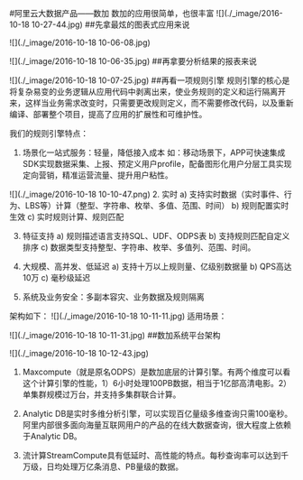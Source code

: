 #阿里云大数据产品——数加
数加的应用很简单，也很丰富
![](./_image/2016-10-18 10-27-44.jpg)
##先拿最炫的图表式应用来说

![](./_image/2016-10-18 10-06-08.jpg)

![](./_image/2016-10-18 10-06-35.jpg)
##再拿要分析结果的报表来说

![](./_image/2016-10-18 10-07-25.jpg)
##再看一项规则引擎
规则引擎的核心是将复杂易变的业务逻辑从应用代码中剥离出来，使业务规则的定义和运行隔离开来，这样当业务需求改变时，只需要更改规则定义，而不需要修改代码，以及重新编译、部署整个项目，提高了应用的扩展性和可维护性。

我们的规则引擎特点：

1. 场景化一站式服务：轻量，降低接入成本
如：移动场景下，APP可快速集成SDK实现数据采集、上报、预定义用户profile，配备图形化用户分层工具实现定向营销，精准运营流量、提升用户粘性。

![](./_image/2016-10-18 10-10-47.png)
2. 实时
a) 支持实时数据（实时事件、行为、LBS等）计算（整型、字符串、枚举、多值、范围、时间）
b) 规则配置实时生效
c) 实时规则计算、规则匹配

3. 特征支持
a) 规则描述语言支持SQL、UDF、ODPS表
b) 支持规则匹配自定义排序
c) 数据类型支持整型、字符串、枚举、多值列、范围、时间。

4. 大规模、高并发、低延迟
a) 支持十万以上规则量、亿级别数据量
b) QPS高达10万
c) 毫秒级延迟

5. 系统及业务安全：多副本容灾、业务数据及规则隔离

架构如下：
![](./_image/2016-10-18 10-11-11.jpg)
适用场景：

![](./_image/2016-10-18 10-11-31.jpg)
##数加系统平台架构

![](./_image/2016-10-18 10-12-43.jpg)
1. Maxcompute（就是原名ODPS）是数加底层的计算引擎。有两个维度可以看这个计算引擎的性能，1）6小时处理100PB数据，相当于1亿部高清电影。2）单集群规模过万台，并支持多集群联合计算。

2. Analytic DB是实时多维分析引擎，可以实现百亿量级多维查询只需100毫秒。阿里内部很多面向海量互联网用户的产品的在线大数据查询，很大程度上依赖于Analytic DB。

3. 流计算StreamCompute具有低延时、高性能的特点。每秒查询率可以达到千万级，日均处理万亿条消息、PB量级的数据。

